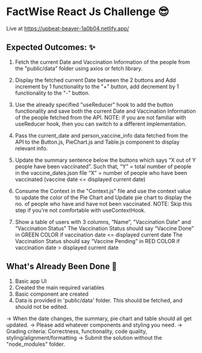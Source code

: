 # FactWise React Js Challenge 😎

Live at https://upbeat-beaver-1a0b04.netlify.app/

## Expected Outcomes: ✨

1. Fetch the current Date and Vaccination Information of the people from the "public/data" folder using axios or fetch library.

2. Display the fetched current Date between the 2 buttons and Add increment by 1 functionality to the "+" button, add decrement by 1 functionality to the "-" button.

3. Use the already specified "useReducer" hook to add the button functionality and save both the current Date and Vaccination Information of the people fetched from the API.
   NOTE: if you are not familiar with useReducer hook, then you can switch to a different implementation.

4. Pass the current_date and person_vaccine_info data fetched from the API to the Button.js, PieChart.js and Table.js component to display relevant info.

5. Update the summary sentence below the buttons which says “X out of Y people have been vaccinated”.
   Such that,
   “Y” = total number of people in the vaccine_dates.json file
   “X” = number of people who have been vaccinated (vaccine date <= displayed current date)

6. Consume the Context in the "Context.js" file and use the context value to update the color of the Pie Chart and Update pie chart to display the no. of people who have and have not been vaccinated.
   NOTE: Skip this step if you're not comfortable with useContextHook.

7. Show a table of users with 3 columns, “Name”, "Vaccination Date" and “Vaccination Status”
   The Vaccination Status should say “Vaccine Done” in GREEN COLOR if vaccination date <= displayed current date
   The Vaccination Status should say “Vaccine Pending” in RED COLOR if vaccination date > displayed current date

## What's Already Been Done 🏁

1. Basic app UI
2. Created the main required variables
3. Basic component are created
4. Data is provided in 'public/data' folder. This should be fetched, and should not be edited.

-> When the date changes, the summary, pie chart and table should all get updated.
-> Please add whatever components and styling you need.
-> Grading criteria: Correctness, functionality, code quality, styling/alignment/formatting
-> Submit the solution without the "node_modules" folder.
